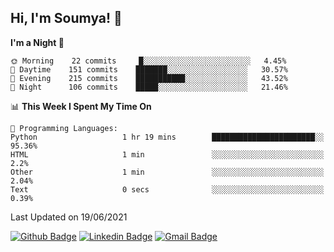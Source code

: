 ## Hi, I'm Soumya! 👋

<!--START_SECTION:waka-->
**I'm a Night 🦉** 

```text
🌞 Morning    22 commits     █░░░░░░░░░░░░░░░░░░░░░░░░   4.45% 
🌆 Daytime    151 commits    ███████░░░░░░░░░░░░░░░░░░   30.57% 
🌃 Evening    215 commits    ███████████░░░░░░░░░░░░░░   43.52% 
🌙 Night      106 commits    █████░░░░░░░░░░░░░░░░░░░░   21.46%

```


📊 **This Week I Spent My Time On** 

```text
💬 Programming Languages: 
Python                   1 hr 19 mins        ███████████████████████░░   95.36% 
HTML                     1 min               ░░░░░░░░░░░░░░░░░░░░░░░░░   2.2% 
Other                    1 min               ░░░░░░░░░░░░░░░░░░░░░░░░░   2.04% 
Text                     0 secs              ░░░░░░░░░░░░░░░░░░░░░░░░░   0.39%

```


 Last Updated on 19/06/2021
<!--END_SECTION:waka-->

[![Github Badge](https://img.shields.io/badge/-rubyruins-grey?style=for-the-badge&logo=github&logoColor=white&link=https://github.com/rubyruins/)](https://www.github.com/rubyruins/) 
[![Linkedin Badge](https://img.shields.io/badge/-Soumya%20Parekh-0072b1?style=for-the-badge&logo=Linkedin&logoColor=white&link=https://www.linkedin.com/in/Soumya-Parekh/)](https://www.linkedin.com/in/Soumya-Parekh/) 
[![Gmail Badge](https://img.shields.io/badge/-soumya.parekh@somaiya.edu-c14438?style=for-the-badge&logo=Gmail&logoColor=white&link=mailto:soumya.parekh@somaiya.edu)](mailto:soumya.parekh@somaiya.edu) 
